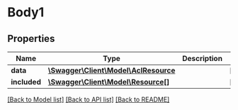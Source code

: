 # Body1

## Properties
Name | Type | Description | Notes
------------ | ------------- | ------------- | -------------
**data** | [**\Swagger\Client\Model\AclResource**](AclResource.md) |  | [optional] 
**included** | [**\Swagger\Client\Model\Resource[]**](Resource.md) |  | [optional] 

[[Back to Model list]](../../README.md#documentation-for-models) [[Back to API list]](../../README.md#documentation-for-api-endpoints) [[Back to README]](../../README.md)

